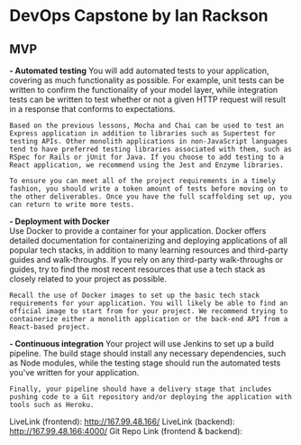 # DevOps Capstone by Ian Rackson

## MVP

**- Automated testing**
You will add automated tests to your application, covering as much functionality as possible. For example, unit tests can be written to confirm the functionality of your model layer, while integration tests can be written to test whether or not a given HTTP request will result in a response that conforms to expectations.

    Based on the previous lessons, Mocha and Chai can be used to test an Express application in addition to libraries such as Supertest for testing APIs. Other monolith applications in non-JavaScript languages tend to have preferred testing libraries associated with them, such as RSpec for Rails or jUnit for Java. If you choose to add testing to a React application, we recommend using the Jest and Enzyme libraries.

    To ensure you can meet all of the project requirements in a timely fashion, you should write a token amount of tests before moving on to the other deliverables. Once you have the full scaffolding set up, you can return to write more tests.

**- Deployment with Docker**  
 Use Docker to provide a container for your application. Docker offers detailed documentation for containerizing and deploying applications of all popular tech stacks, in addition to many learning resources and third-party guides and walk-throughs. If you rely on any third-party walk-throughs or guides, try to find the most recent resources that use a tech stack as closely related to your project as possible.

    Recall the use of Docker images to set up the basic tech stack requirements for your application. You will likely be able to find an official image to start from for your project. We recommend trying to containerize either a monolith application or the back-end API from a React-based project.

**- Continuous integration**
Your project will use Jenkins to set up a build pipeline. The build stage should install any necessary dependencies, such as Node modules, while the testing stage should run the automated tests you've written for your application.

    Finally, your pipeline should have a delivery stage that includes pushing code to a Git repository and/or deploying the application with tools such as Heroku.

LiveLink (frontend): <http://167.99.48.166/>
LiveLink (backend): <http://167.99.48.166:4000/>
Git Repo Link (frontend & backend):
